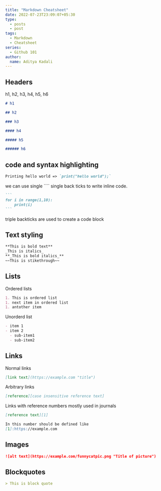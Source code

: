 ```yaml
---
title: "Markdown Cheatsheet"
date: 2022-07-23T23:09:07+05:30
type:
  - posts
  - post
tags:
  - Markdown
  - Cheatsheet
series:
  - Github 101
author:
  name: Aditya Kadali
---
```


## Headers

h1, h2, h3, h4, h5, h6

```markdown
# h1

## h2

### h3

#### h4

##### h5

###### h6
```

## code and syntax highlighting

```markdown
Printing hello world => `print("hello world");`
```

we can use single ```` single back ticks to write inline code.

````markdown
```
for i in range(1,10):
    print(i)
```
````

triple backticks are used to create a code block

## Text styling

```markdown
**This is bold text**
_This is italics_
**_This is bold italics_**
~~This is stikethrough~~
```

## Lists

Ordered lists

```markdown
1. This is ordered list
1. next item in ordered list
1. antother item
```

Unorderd list

```markdown
- item 1
- item 2
  - sub-item1
  - sub-item2
```

## Links

Normal links

```markdown
[link text](https://example.com "title")
```

Arbitrary links

```markdown
[reference][case insensitive reference text]
```

Links with reference numbers mostly used in journals

```markdown
[reference text][1]

In this number should be defined like
[1]:https://example.com
```

## Images

```markdown
![alt text](https://example.com/funnycatpic.png "Title of picture")
```

## Blockquotes

```markdown
> This is block quote
```

